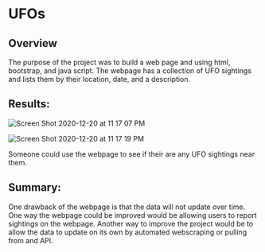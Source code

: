 # UFOs

## Overview 

The purpose of the project was to build a web page and using html, bootstrap, and java script. The webpage has a collection of UFO sightings and lists them by their location, date, and a description. 
## Results:

![Screen Shot 2020-12-20 at 11 17 07 PM](https://user-images.githubusercontent.com/16258584/102742156-dca55c00-4319-11eb-9873-31805bb86968.png)

![Screen Shot 2020-12-20 at 11 17 19 PM](https://user-images.githubusercontent.com/16258584/102742217-01013880-431a-11eb-955d-827b3415c991.png)

Someone could use the webpage to see if their are any UFO sightings near them. 
## Summary:
 
One drawback of the webpage is that the data will not update over time. One way the webpage could be improved would be allowing users to report sightings on the webpage. Another way to improve the project would be to allow the data to update on its own by automated webscraping or pulling from and API. 
